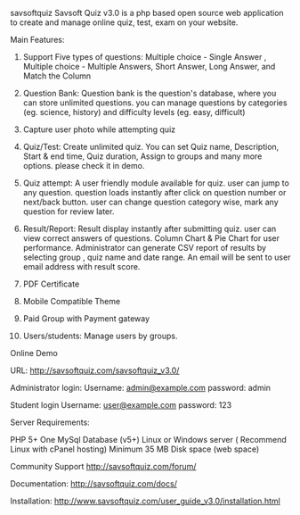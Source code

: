savsoftquiz
Savsoft Quiz v3.0 is a php based open source web application to create and manage online quiz, test, exam on your website.

Main Features:

1) Support Five types of questions: Multiple choice - Single Answer , Multiple choice - Multiple Answers, Short Answer, Long Answer, and Match the Column

2) Question Bank: Question bank is the question's database, where you can store unlimited questions. you can manage questions by categories (eg. science, history) and difficulty levels (eg. easy, difficult)

3) Capture user photo while attempting quiz

4) Quiz/Test: Create unlimited quiz. You can set Quiz name, Description, Start & end time, Quiz duration, Assign to groups and many more options. please check it in demo.

5) Quiz attempt: A user friendly module available for quiz. user can jump to any question. question loads instantly after click on question number or next/back button. user can change question category wise, mark any question for review later.

6) Result/Report: Result display instantly after submitting quiz. user can view correct answers of questions. Column Chart & Pie Chart for user performance. Administrator can generate CSV report of results by selecting group , quiz name and date range. An email will be sent to user email address with result score.

7) PDF Certificate

8) Mobile Compatible Theme

9) Paid Group with Payment gateway

10) Users/students: Manage users by groups.

Online Demo

URL: http://savsoftquiz.com/savsoftquiz_v3.0/

Administrator login: Username: admin@example.com password: admin

Student login Username: user@example.com password: 123

Server Requirements:

PHP 5+ One MySql Database (v5+) Linux or Windows server ( Recommend Linux with cPanel hosting) Minimum 35 MB Disk space (web space)

Community Support http://savsoftquiz.com/forum/

Documentation: http://savsoftquiz.com/docs/

Installation: http://www.savsoftquiz.com/user_guide_v3.0/installation.html